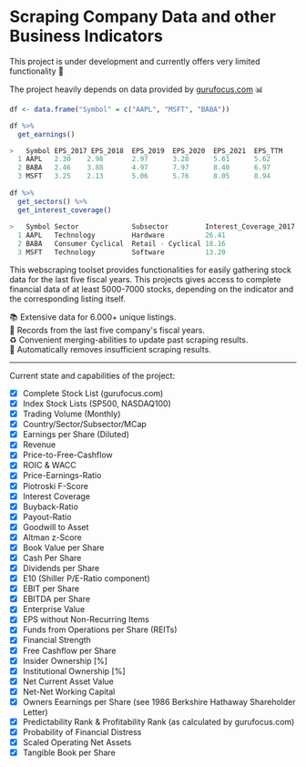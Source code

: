 # Scraping Company Data and other Business Indicators

This project is under development and currently offers very limited functionality 🔌

The project heavily depends on data provided by [gurufocus.com](https://www.gurufocus.com/new_index/) 📊

```r
df <- data.frame("Symbol" = c("AAPL", "MSFT", "BABA"))

df %>%
  get_earnings()

>   Symbol EPS_2017 EPS_2018  EPS_2019  EPS_2020  EPS_2021  EPS_TTM
  1 AAPL   2.30    2.98       2.97      3.28      5.61      5.62
  2 BABA   2.46    3.88       4.97      7.97      8.40      6.97
  3 MSFT   3.25    2.13       5.06      5.76      8.05      8.94
  
df %>%
  get_sectors() %>%
  get_interest_coverage()
  
>   Symbol Sector             Subsector         Interest_Coverage_2017 ... Interest_Coverage_2021  Interest_Coverage_TTM  
  1 AAPL   Technology         Hardware          26.41                  ... 41.19                   35.40
  2 BABA   Consumer Cyclical  Retail - Cyclical 18.16                  ... 20.04                   1.18                                    
  3 MSFT   Technology         Software          13.20                  ... 29.80                   37.55                              
```

This webscraping toolset provides functionalities for easily gathering stock data for the last five fiscal years.
This projects gives access to complete financial data of at least 5000-7000 stocks, depending on the indicator and the corresponding listing itself.

📚 Extensive data for 6.000+ unique listings. <br>
📅 Records from the last five company's fiscal years. <br>
♻️ Convenient merging-abilities to update past scraping results. <br>
:no_entry_sign: Automatically removes insufficient scraping results. <br>

_________________________________________________________
Current state and capabilities of the project:
- [x] Complete Stock List (gurufocus.com)
- [x] Index Stock Lists (SP500, NASDAQ100)
- [x] Trading Volume (Monthly)
- [x] Country/Sector/Subsector/MCap
- [x] Earnings per Share (Diluted)
- [x] Revenue
- [x] Price-to-Free-Cashflow
- [x] ROIC & WACC
- [X] Price-Earnings-Ratio
- [x] Piotroski F-Score
- [x] Interest Coverage
- [X] Buyback-Ratio
- [x] Payout-Ratio
- [x] Goodwill to Asset
- [x] Altman z-Score 
- [x] Book Value per Share
- [x] Cash Per Share
- [x] Dividends per Share
- [x] E10 (Shiller P/E-Ratio component)
- [x] EBIT per Share
- [x] EBITDA per Share
- [x] Enterprise Value
- [x] EPS without Non-Recurring Items
- [x] Funds from Operations per Share (REITs)
- [x] Financial Strength
- [x] Free Cashflow per Share
- [x] Insider Ownership [%] 
- [x] Institutional Ownership [%] 
- [x] Net Current Asset Value
- [x] Net-Net Working Capital
- [x] Owners Eearnings per Share (see 1986 Berkshire Hathaway Shareholder Letter)
- [x] Predictability Rank & Profitability Rank (as calculated by gurufocus.com) 
- [x] Probability of Financial Distress
- [x] Scaled Operating Net Assets 
- [x] Tangible Book per Share
